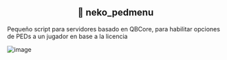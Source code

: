 <h2 align="center"> 👚 neko_pedmenu </h2>

Pequeño script para servidores basado en QBCore, para habilitar opciones de PEDs a un jugador en base a la licencia

![image](https://github.com/imkuroneko/neko_pedmenu/assets/20273059/6752779a-b854-4687-92a8-bfb1ad3c9b10)
